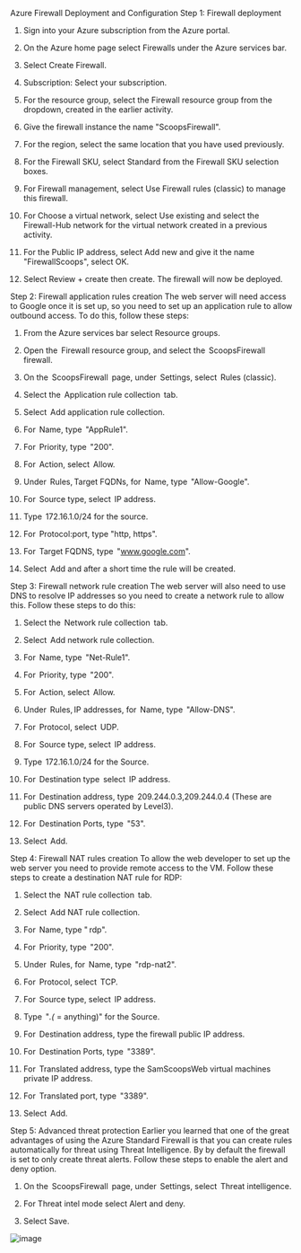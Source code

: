 Azure Firewall Deployment and Configuration
Step 1: Firewall deployment 
1.	Sign into your Azure subscription from the Azure portal. 
 
2.	On the Azure home page select Firewalls under the Azure services bar.
 
3.	Select Create Firewall.
 
1.	Subscription: Select your subscription.
2.	For the resource group, select the Firewall resource group from the dropdown, created in the earlier activity.
3.	Give the firewall instance the name "ScoopsFirewall".
4.	For the region, select the same location that you have used previously.
5.	For the Firewall SKU, select Standard from the Firewall SKU selection boxes.
6.	For Firewall management, select Use Firewall rules (classic) to manage this firewall.
7.	For Choose a virtual network, select Use existing and select the Firewall-Hub network for the virtual network created in a previous activity.
8.	For the Public IP address, select Add new and give it the name "FirewallScoops", select OK.
 
 
1.	Select Review + create then create. The firewall will now be deployed.
 
 
Step 2: Firewall application rules creation
The web server will need access to Google once it is set up, so you need to set up an application rule to allow outbound access. To do this, follow these steps:
1.	From the Azure services bar select Resource groups.
 
 
1.	Open the  Firewall resource group, and select the  ScoopsFirewall firewall.
 
1.	On the  ScoopsFirewall  page, under  Settings, select  Rules (classic).
 
1.	Select the  Application rule collection  tab.
 
1.	Select  Add application rule collection.
2.	For  Name, type  "AppRule1".
3.	For  Priority, type  "200".
4.	For  Action, select  Allow.
5.	Under  Rules, Target FQDNs, for  Name, type  "Allow-Google".
6.	For  Source type, select  IP address.
7.	Type  172.16.1.0/24 for the source.
8.	For  Protocol:port, type "http, https".
9.	For  Target FQDNS, type  "www.google.com".
 
1.	Select  Add and after a short time the rule will be created.
 
Step 3: Firewall network rule creation
The web server will also need to use DNS to resolve IP addresses so you need to create a network rule to allow this. Follow these steps to do this:
1.	Select the  Network rule collection  tab.
2.	Select  Add network rule collection.
 
1.	For  Name, type  "Net-Rule1".
2.	For  Priority, type  "200".
3.	For  Action, select  Allow.
4.	Under  Rules, IP addresses, for  Name, type  "Allow-DNS".
5.	For  Protocol, select  UDP.
6.	For  Source type, select  IP address.
7.	Type  172.16.1.0/24 for the Source.
8.	For  Destination type  select  IP address.
9.	For  Destination address, type  209.244.0.3,209.244.0.4 (These are public DNS servers operated by Level3).
10.	For  Destination Ports, type  "53".
 
1.	Select  Add.
 
Step 4: Firewall NAT rules creation
To allow the web developer to set up the web server you need to provide remote access to the VM. Follow these steps to create a destination NAT rule for RDP:
1.	Select the  NAT rule collection  tab.
2.	Select  Add NAT rule collection.
 
1.	For  Name, type " rdp".
2.	For  Priority, type  "200".
3.	Under  Rules, for  Name, type  "rdp-nat2".
4.	For  Protocol, select  TCP.
5.	For  Source type, select  IP address.
6.	Type  "*.(* = anything)" for the Source.
7.	For  Destination address, type the firewall public IP address.
8.	For  Destination Ports, type  "3389".
9.	For  Translated address, type the SamScoopsWeb virtual machines private IP address.
10.	For  Translated port, type  "3389".
 
1.	Select  Add.
 
Step 5: Advanced threat protection
Earlier you learned that one of the great advantages of using the Azure Standard Firewall is that you can create rules automatically for threat using Threat Intelligence. By by default the firewall is set to only create threat alerts. Follow these steps to enable the alert and deny option.
1.	On the  ScoopsFirewall  page, under  Settings, select  Threat intelligence.
 
1.	For Threat intel mode select Alert and deny.
 
1.	Select Save.


![image](https://github.com/Lohitgaddipati/Azure-Firewall-Configuration/assets/101139863/67f9d822-01dc-46ed-9382-cde976a649d6)
